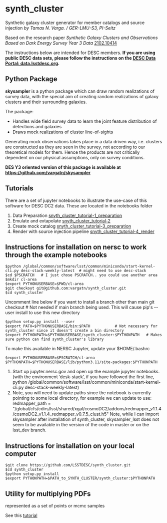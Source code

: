 # synth_cluster

Synthetic galaxy cluster generator for member catalogs and source injection *by Tamas N. Varga. / GER-LMU-S3, PI-Seitz*

Based on the research paper *Synthetic Galaxy Clusters and Observations Based on Dark Energy Survey Year 3 Data* [2102.10414](https://arxiv.org/abs/2102.10414)

The instructions below are intended for DESC members.
**If you are using public DESC data sets, please follow the instructions on the [DESC Data Portal: data.lsstdesc.org](https://data.lsstdesc.org/).**

## Python Package

**skysampler** is a python package which can draw random realizations of survey data, with the special aim
of creating random realizations of galaxy clusters and their surrounding galaxies.

The package:

* Handles wide field survey data to learn the joint feature distribution of detections and galaxies
* Draws mock realizations of cluster line-of-sights

Generating mock observations takes place in a data driven way, i.e. clusters are constructed as they are seen in
the survey, not according to our theoretical models for them. Hence the products are not critically dependent
on our physical assumptions, only on survey conditions.

**DES Y3 oriented version of this package is available at https://github.com/vargatn/skysampler**

## Tutorials

There are a set of jupyter notebooks to illustrate the use-case of this software for DESC DC2 data. These are located in the notebooks folder

1) Data Preparation [snyth_cluster_tutorial-1_preparation](notebooks/synth_cluster_tutorial-1_preparation.ipynb)
2) Emulate and extapolate [snyth_cluster_tutorial-2](notebooks/synth_cluster_tutorial-2.ipynb)
3) Create mock catalog [snyth_cluster_tutorial-3_preparation](notebooks/synth_cluster_tutorial-3_generation.ipynb)
4) Render with source injection pipeline [snyth_cluster_tutorial-4_render](notebooks/snyth_cluster_tutorial-4_render.ipynb)


## Instructions for installation on nersc to work through the example notebooks

```
$python /global/common/software/lsst/common/miniconda/start-kernel-cli.py desc-stack-weekly-latest  # might need to use desc-stack
$cd $PSCRATCH   # I just chose PSCRATCH.. you could use another area
$mkdir cl-area
$export PYTHONUSERBASE=$PWD/cl-area   
$git checkout git@github.com:vargatn/synth_cluster.git
$cd synth_cluster
```

Uncomment line below if you want to install a branch other than main
git checkout <branch we want to install>  # Not needed if main branch being used.
This will cause pip's --user install to use this new directory
```
$python setup.py install --user
$export PATH=$PYTHONUSERBASE/bin:$PATH           # Not necessary for synth_cluster since it doesn't create a bin directory
$export PYTHONPATH=$PYTHONUSERBASE/synth_cluster:$PYTHONPATH   # Makes sure python can find synth_cluster's library
```
To make this available in NERSC Jupyter, update your $HOME/.bashrc

```
$export PYTHONUSERBASE=$PSCRATCH/cl-area
$PYTHONPATH=$PYTHONUSERBASE/lib/python3.11/site-packages:$PYTHONPATH
```

1) Start up jupyter.nersc.gov and open up the example jupyter notebooks. (with the environment ‘desk-stack’, if you have followed the first line, python /global/common/software/lsst/common/miniconda/start-kernel-cli.py desc-stack-weekly-latest)
2) Note, you will need to update paths since the notebook is currently pointing to some local directory, for example we can update to use: 
redmapper_path = "/global/cfs/cdirs/lsst/shared/xgal/cosmoDC2/addons/redmapper_v1.1.4/cosmoDC2_v1.1.4_redmapper_v0.7.5_clust.h5"
Note, while I can import skysampler after installation of synth_cluster, skysampler_lsst does not seem to be available in the version of the code in master or on the lsst_dev branch. 


## Instructions for installation on your local computer

```
$git clone https://github.com/LSSTDESC/synth_cluster.git
$cd synth_cluster
$python setup.py install
$export PYTHONPATH=$PATH_to_SYNTH_CLUSTER/synth_cluster:$PYTHONPATH
```

## Utility for multiplying PDFs

represented as a set of points or mcmc samples

See this  [tutorial](notebooks/multiply/Multiply_likelihood_in_chain_PART-1.ipynb)
